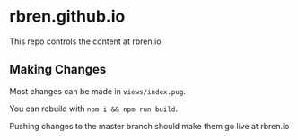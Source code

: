 # rbren.github.io

This repo controls the content at rbren.io

## Making Changes
Most changes can be made in `views/index.pug`.

You can rebuild with `npm i && npm run build`.

Pushing changes to the master branch should make them go live at rbren.io
